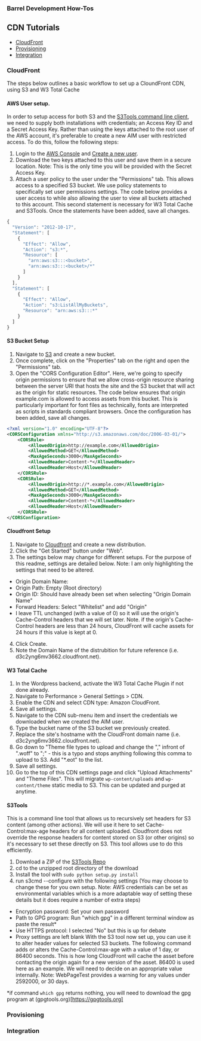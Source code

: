 ### Barrel Development How-Tos

CDN Tutorials
------------------
- [CloudFront](#cloudfront)
- [Provisioning](#provisioning)
- [Integration](#Integration)

### CloudFront
The steps below outlines a basic workflow to set up a CloundFront CDN, using S3 and W3 Total Cache

#### AWS User setup. 
In order to setup access for both S3 and the [S3Tools command line client](https://github.com/s3tools/s3cmd), we need to supply both installations with credentials; an Access Key ID and a Secret Access Key. Rather than using the keys attached to the root user of the AWS account, it's preferable to create a new AIM user with restricted access. To do this, follow the following steps:
1. Login to the [AWS Console](https://console.aws.amazon.com) and [Create a new user](https://console.aws.amazon.com/iam/home).
2. Download the two keys attached to this user and save them in a secure location. Note: This is the only time you will be provided with the Secret Access Key.
3. Attach a user policy to the user under the "Permissions" tab. This allows access to a specified S3 bucket. We use policy statements to specifically set user permissions settings. The code below provides a user access to <bucket> while also allowing the user to view all buckets attached to this account. This second statement is necessary for W3 Total Cache and S3Tools. Once the statements have been added, save all changes.
```javascript 
{
  "Version": "2012-10-17",
  "Statement": [
    {
      "Effect": "Allow",
      "Action": "s3:*",
      "Resource": [
        "arn:aws:s3:::<bucket>",
        "arn:aws:s3:::<bucket>/*"
      ]
    }
  ],
  "Statement": [
    {
      "Effect": "Allow",
      "Action": "s3:ListAllMyBuckets",
      "Resource": "arn:aws:s3:::*"
    }
  ]
}
```
#### S3 Bucket Setup
1. Navigate to [S3](https://console.aws.amazon.com/s3/home) and create a new bucket.
2. Once complete, click on the "Properties" tab on the right and open the "Permissions" tab.
3. Open the "CORS Configuration Editor". Here, we're going to specify origin permissions to ensure that we allow cross-origin resource sharing between the server URI that hosts the site and the S3 bucket that will act as the origin for static resources. The code below ensures that origin example.com is allowed to access assets from this bucket. This is particularly important for font files as technically, fonts are interpreted as scripts in standards compliant browsers. Once the configuration has been added, save all changes.
```xml
<?xml version="1.0" encoding="UTF-8"?>
<CORSConfiguration xmlns="http://s3.amazonaws.com/doc/2006-03-01/">
    <CORSRule>
        <AllowedOrigin>http://example.com</AllowedOrigin>
        <AllowedMethod>GET</AllowedMethod>
        <MaxAgeSeconds>3000</MaxAgeSeconds>
        <AllowedHeader>Content-*</AllowedHeader>
        <AllowedHeader>Host</AllowedHeader>
    </CORSRule>
    <CORSRule>
        <AllowedOrigin>http://*.example.com</AllowedOrigin>
        <AllowedMethod>GET</AllowedMethod>
        <MaxAgeSeconds>3000</MaxAgeSeconds>
        <AllowedHeader>Content-*</AllowedHeader>
        <AllowedHeader>Host</AllowedHeader>
    </CORSRule>
</CORSConfiguration>
```
#### Cloudfront Setup
1. Navigate to [Cloudfront](https://console.aws.amazon.com/cloudfront/home) and create a new distribution.
2. Click the "Get Started" button under "Web".
3. The settings below may change for different setups. For the purpose of this readme, settings are detailed below. Note: I am only highlighting the settings that need to be altered.
  - Origin Domain Name: <S3 Bucket>
  - Origin Path: Empty (Root directory)
  - Origin ID: Should have already been set when selecting "Origin Domain Name"
  - Forward Headers: Select "Whitelist" and add "Origin"
  - I leave TTL unchanged (with a value of 0) so it will use the origin's Cache-Control headers that we will set later. Note. if the origin's Cache-Control headers are less than 24 hours, CloudFront will cache assets for 24 hours if this value is kept at 0.
4. Click Create.
5. Note the Domain Name of the distrubition for future reference (i.e. d3c2yng6mv3662.cloudfront.net).

#### W3 Total Cache
1. In the Wordpress backend, activate the W3 Total Cache Plugin if not done already.
2. Navigate to Performance > General Settings > CDN.
3. Enable the CDN and select CDN type: Amazon CloudFront.
4. Save all settings.
5. Navigate to the CDN sub-menu item and insert the credentials we downloaded when we created the AIM user.
6. Type the bucket name of the S3 bucket we previously created.
7. Replace the site's hostname with the CloudFront domain name (i.e. d3c2yng6mv3662.cloudfront.net).
8. Go down to "Theme file types to upload and change the "," infront of ".woff" to ";" - this is a typo and stops anything following this comma to upload to S3. Add "*.eot" to the list.
9. Save all settings.
10. Go to the top of this CDN settings page and click "Upload Attachments" and "Theme Files". This will migrate ```wp-content/uploads``` and ```wp-content/theme``` static media to S3. This can be updated and purged at anytime.

#### S3Tools
This is a command line tool that allows us to recursively set headers for S3 content (among other actions). We will use it here to set Cache-Control:max-age headers for all content uploaded. Cloudfront does not override the response headers for content stored on S3 (or other origins) so it's necessary to set these directly on S3. This tool allows use to do this efficiently.
1. Download a ZIP of the [S3Tools Repo](https://github.com/s3tools/s3cmd)
2. cd to the unzipped root directory of the download
3. Install the tool with ```sudo python setup.py install```
4. run s3cmd --configure with the following settings (You may choose to change these for you own setup. Note: AWS credentials can be set as environmental variables which is a more adaptable way of setting these details but it does require a number of extra steps)
  - Encryption password: Set your own password
  - Path to GPG program: Run "which gpg" in a different terminal window as paste the result*
  - Use HTTPS protocol: I selected "No" but this is up for debate
  - Proxy settings are left blank
With the S3 tool now set up, you can use it to alter header values for selected S3 buckets. The following command adds or alters the Cache-Control:max-age with a value of 1 day, or 86400 seconds. This is how long CloudFront will cache the asset before contacting the origin again for a new version of the asset. 86400 is used here as an example. We will need to decide on an appropriate value internally. Note: WebPageTest provides a warning for any values under 2592000, or 30 days.

*if command ```which gpg``` returns nothing, you will need to download the gpg program at (gpgtools.org)[https://gpgtools.org]


### Provisioning

### Integration
